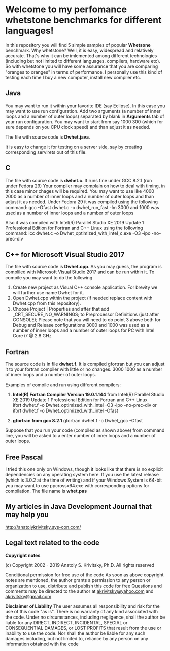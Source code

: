 Welcome to my perfomance whetstone benchmarks for different languages!
===================



 In this repository you will find 5 simple samples of popular **Whetsone** benchmark. Why whetstone? Well, it is easy, widespread and relatively accurate.  That's why it can be imlemented among different technologies (including but not limited to different languages, compilers, hardware etc). So with whetstone you will have some assurance that you are
comparing "oranges to oranges" in terms of performance.  I personally use this kind of testing each time I buy a new computer, install new compiler etc.

Java
-------------

You may want to run it within your favorite IDE (say Eclipse). In this case you may want to use run configuration. Add two arguments (a number of inner loops and a number of outer loops) 
separated by blank in  **Arguments** tab of your run configuration. You may want to start from say 1000 300 (which for sure depends on you CPU clock speed) and than adjust it as needed.

The file with source code is **Dwhet.java**.

It is easy to change it for testing on a server side, say by creating corresponding servlrets out of this file.


C
-------------

The file with source code is **dwhet.c**.
It runs fine under GCC 8.2.1 (run under Fedora 29) 
Your compiler may complain on how to deal with timing, in this case minor chages will be required.
You may want to use like 4000 2000 as a number of inner loops and a number of outer loops and than adjust it as needed. 
Under Fedora 29 it was compiled using the following command:
gcc -Ofast dwhet.c -o dwhet_run_fast -lm
3000 and 1000 was used as a number of inner loops and a number of outer loops 

Also it was compiled with Intel(R) Parallel Studio XE 2019 Update 1 Professional Edition for Fortran and C++ Linux 
using the following command:
icc dwhet.c -o Dwhet_optimized_with_intel_c.exe -O3 -ipo -no-prec-div


C++ for Microsoft Visual Studio 2017
-------------
The file with source code is **Dwhet.cpp**.
As you may guess, the program is compliled with Microsoft Visual Studio 2017 and can be run within it.
To compile you may want to do the following
1. Create new project as Visual C++ console application. For brevity we will further use name Dwhet for it.
2. Open Dwhet.cpp within the project (if needed replace content with Dwhet.cpp from this repository).
3. Choose Project | Properties and after that add _CRT_SECURE_NO_WARNINGS; to Preprocessor Definitions (just after CONSOLE);
Please note that you will need to do point 3 above both for Debug and Release configurations
3000 and 1000 was used as a number of inner loops and a number of outer loops  for PC with Intel Core i7 @ 2.8 GHz

  

Fortran
-------------

The source code is in file **dwhet.f**. It is compiled gfortran but you can adjust it to your fortran compiler with little or no changes. 
3000 1000 as a number of inner loops and a number of outer loops.

Examples of compile and run using different compilers:

1. **Intel(R) Fortran Compiler Version  19.0.1.144** from Intel(R) Parallel Studio XE 2019 Update 1 Professional Edition for Fortran and C++ Linux  
ifort dwhet.f -o Dwhet_optimized_with_intel -O3 -ipo -no-prec-div
or 
ifort dwhet.f -o Dwhet_optimized_with_intel -Ofast

2. **gfortran from gcc 8.2.1**
gfortran dwhet.f -o Dwhet_gcc -Ofast

Suppose that you run  your code (compiled as shown above) from command line, you will be asked to a enter number of inner loops and a number of outer loops.

 
Free Pascal
-------------

I tried this one only on Windows, though it looks like that there is no explicit dependencies on any operating system here.
If you use the latest release (which is 3.0.2 at the time of writing) and if your Windows System is 64-bit you may want to use ppcrossx64.exe with corresponding options for compilation.
The file name is   **whet.pas** 

My articles in Java Development Journal  that may help you
-------------
http://anatolykrivitsky.sys-con.com/ 

Legal text related to the code
-------------

**Copyright notes**

 (c) Copyright 2002 - 2019 Anatoly S. Krivitsky, Ph.D.
 All rights reserved

 Conditional permission for free use of the code
 As soon as above copyright notes are mentioned,
 the author grants a permission to any person or organization
 to use, distribute and publish this code for free
 Questions and comments may be directed to the author at
 akrivitsky@yahoo.com and akrivitsky@gmail.com

**Disclaimer of Liability**
  The user assumes all responsibility
 and risk for the use of this code "as is".
 There is no  warranty of any kind associated with the code.
 Under no circumstances, including negligence, shall the author be liable
 for any DIRECT, INDIRECT, INCIDENTAL, SPECIAL or CONSEQUENTIAL DAMAGES,
 or LOST PROFITS that result from the use or inability to use the code.
 Nor shall the author be liable for any such damages including,
 but not limited to, reliance by any person on any
 information obtained with the code
 
 

